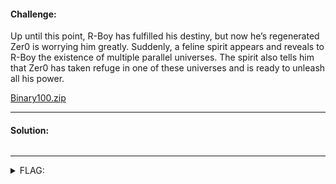 #### Challenge:

Up until this point, R-Boy has fulfilled his destiny, but now he’s regenerated Zer0 is worrying him greatly. Suddenly, a feline spirit appears and reveals to R-Boy the existence of multiple parallel universes. The spirit also tells him that Zer0 has taken refuge in one of these universes and is ready to unleash all his power.

[Binary100.zip](./Binary100.zip ":ignore")

---

#### Solution:

```bash
```

---

<details><summary>FLAG:</summary>

```
{FLG:0v3rl4pp3d_15_c00l}
```

</details>
